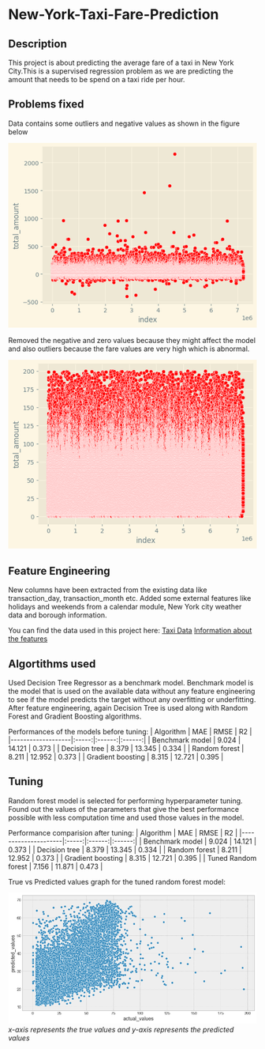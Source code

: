 # New-York-Taxi-Fare-Prediction
## Description
This project is about predicting the average fare of a taxi in New York City.This is a supervised regression problem as we are predicting the amount that needs to be spend on a taxi ride per hour.

## Problems fixed
Data contains some outliers and negative values as shown in the figure below

![Graph with all the data](/images/total_values_graph.png)

Removed the negative and zero values because they might affect the model and also outliers because the fare values are very high which is abnormal.

![Graph without outliers and negative values](/images/values_graph_without_outliers_and_negative.png)


## Feature Engineering
New columns have been extracted from the existing data like transaction_day, transaction_month etc. Added some external features like holidays and weekends from a calendar module, New York city weather data and borough information.

You can find the data used in this project here:
[Taxi Data](https://www.nyc.gov/site/tlc/about/tlc-trip-record-data.page)
[Information about the features](file:///D:/New-York-Taxi-Price-Prediction/Data/data_dictionary_trip_records_yellow.pdf)

## Algortithms used
Used Decision Tree Regressor as a benchmark model. Benchmark model is the model that is used on the available data without any feature engineering to see if the model predicts the target without any overfitting or underfitting. 
After feature engineering, again Decision Tree is used along with Random Forest and Gradient Boosting algorithms.

Performances of the models before tuning:
| Algorithm         |  MAE  |  RMSE  |   R2   |
|-------------------|:-----:|:------:|:------:|
| Benchmark model   | 9.024 | 14.121 | 0.373 |
| Decision tree     | 8.379 | 13.345 | 0.334 |
| Random forest     | 8.211 | 12.952 | 0.373 |
| Gradient boosting | 8.315 | 12.721 | 0.395 |

## Tuning
Random forest model is selected for performing hyperparameter tuning. Found out the values of the parameters that give the best performance possible with less computation time and used those values in the model.

Performance comparision after tuning:
| Algorithm           |  MAE  |  RMSE  |   R2   |
|---------------------|:-----:|:------:|:------:|
| Benchmark model     | 9.024 | 14.121 | 0.373 |
| Decision tree       | 8.379 | 13.345 | 0.334 |
| Random forest       | 8.211 | 12.952 | 0.373 |
| Gradient boosting   | 8.315 | 12.721 | 0.395 |
| Tuned Random forest | 7.156 | 11.871 | 0.473 |

True vs Predicted values graph for the tuned random forest model:

![true vs predicted values graph](/images/tuned_random_forest.png)
*x-axis represents the true values and y-axis represents the predicted values*
